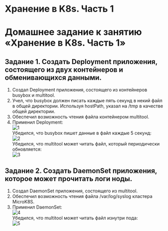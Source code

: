 # Хранение в K8s. Часть 1
# Домашнее задание к занятию «Хранение в K8s. Часть 1»

## Задание 1. Создать Deployment приложения, состоящего из двух контейнеров и обменивающихся данными.
  1. Создал Deployment приложения, состоящего из контейнеров busybox и multitool.
  2. Учел, что busybox должен писать каждые пять секунд в некий файл в общей директории.
     Используя hostPath, указал на /tmp в качестве общей директории.
  3. Обеспечил возможность чтения файла контейнером multitool.
  4. Применил Deployment:  
     ![1](https://github.com/user-attachments/assets/43ba014f-6b74-44b9-a0eb-0365a3c1e65a)  
     Убедился, что busybox пишет данные в файл каждые 5 секунд:  
     ![2](https://github.com/user-attachments/assets/e85bab97-82f3-4f4d-82ed-b397253c00b6)  
     Убедился, что multitool может читать файл, который периодически обновляется:  
     ![3](https://github.com/user-attachments/assets/d04d38fd-a61a-4c09-8ee6-511e7c4bc46a)

## Задание 2. Создать DaemonSet приложения, которое может прочитать логи ноды.
  1. Создал DaemonSet приложения, состоящего из multitool.
  2. Обеспечил возможность чтения файла /var/log/syslog кластера MicroK8S.
  3. Применил DaemonSet:  
     ![4](https://github.com/user-attachments/assets/fc9dd447-da25-4af9-886c-f985b736b6c1)  
     Убедился, что multitool может читать файл изнутри пода:  
     ![5](https://github.com/user-attachments/assets/d9088ed3-dc5f-4385-a0c5-3a1a8226c52e)
